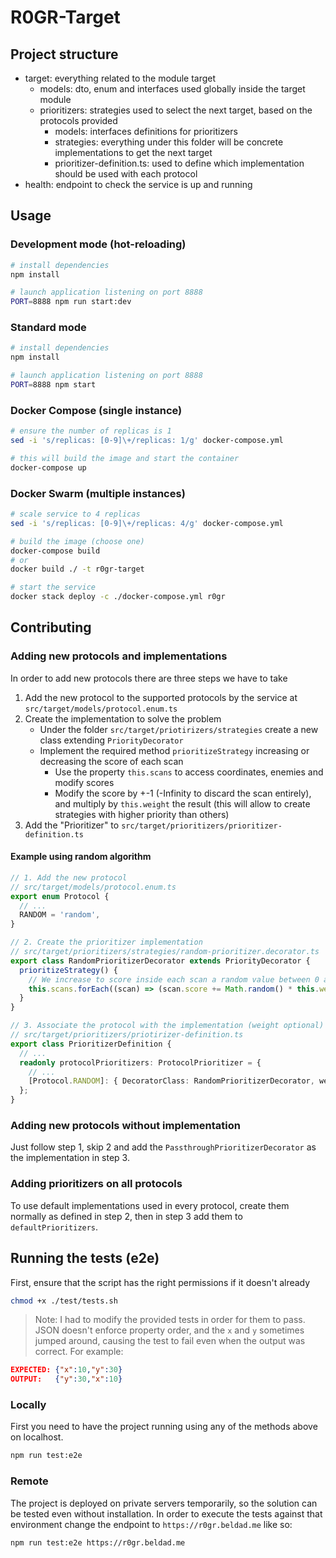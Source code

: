 # R0GR-Target

## Project structure

- target: everything related to the module target
  - models: dto, enum and interfaces used globally inside the target module
  - prioritizers: strategies used to select the next target, based on the protocols provided
    - models: interfaces definitions for prioritizers
    - strategies: everything under this folder will be concrete implementations to get the next target
    - prioritizer-definition.ts: used to define which implementation should be used with each protocol
- health: endpoint to check the service is up and running

## Usage

### Development mode (hot-reloading)

```bash
# install dependencies
npm install

# launch application listening on port 8888
PORT=8888 npm run start:dev
```

### Standard mode

```bash
# install dependencies
npm install

# launch application listening on port 8888
PORT=8888 npm start
```

### Docker Compose (single instance)

```bash
# ensure the number of replicas is 1
sed -i 's/replicas: [0-9]\+/replicas: 1/g' docker-compose.yml

# this will build the image and start the container
docker-compose up
```

### Docker Swarm (multiple instances)

```bash
# scale service to 4 replicas
sed -i 's/replicas: [0-9]\+/replicas: 4/g' docker-compose.yml

# build the image (choose one)
docker-compose build
# or
docker build ./ -t r0gr-target

# start the service
docker stack deploy -c ./docker-compose.yml r0gr
```

## Contributing

### Adding new protocols and implementations

In order to add new protocols there are three steps we have to take

1. Add the new protocol to the supported protocols by the service at `src/target/models/protocol.enum.ts`
2. Create the implementation to solve the problem
    - Under the folder `src/target/priotirizers/strategies` create a new class extending `PriorityDecorator`
    - Implement the required method `prioritizeStrategy` increasing or decreasing the score of each scan
      - Use the property `this.scans` to access coordinates, enemies and modify scores
      - Modify the score by +-1 (-Infinity to discard the scan entirely), and multiply by `this.weight` the result
        (this will allow to create strategies with higher priority than others)
3. Add the "Prioritizer" to `src/target/prioritizers/prioritizer-definition.ts`

#### Example using random algorithm

```typescript
// 1. Add the new protocol
// src/target/models/protocol.enum.ts
export enum Protocol {
  // ...
  RANDOM = 'random',
}
```

```typescript
// 2. Create the prioritizer implementation
// src/target/prioritizers/strategies/random-prioritizer.decorator.ts
export class RandomPrioritizerDecorator extends PriorityDecorator {
  prioritizeStrategy() {
    // We increase to score inside each scan a random value between 0 and 1 and multiplied the result by the weight
    this.scans.forEach((scan) => (scan.score += Math.random() * this.weight));
  }
}
```

```typescript
// 3. Associate the protocol with the implementation (weight optional)
// src/target/prioritizers/priotirizer-definition.ts
export class PrioritizerDefinition {
  // ...
  readonly protocolPrioritizers: ProtocolPrioritizer = {
    // ...
    [Protocol.RANDOM]: { DecoratorClass: RandomPrioritizerDecorator, weight: 0.5 },
  };
}
```

### Adding new protocols without implementation

Just follow step 1, skip 2 and add the `PassthroughPrioritizerDecorator` as the implementation in step 3.

### Adding prioritizers on all protocols

To use default implementations used in every protocol, create them normally as defined in step 2,
then in step 3 add them to `defaultPrioritizers`.

## Running the tests (e2e)

First, ensure that the script has the right permissions if it doesn't already
```bash
chmod +x ./test/tests.sh
```

> Note: I had to modify the provided tests in order for them to pass.
> JSON doesn't enforce property order, and the `x` and `y` sometimes jumped around, causing the test to fail
> even when the output was correct. For example:
```json
EXPECTED: {"x":10,"y":30}
OUTPUT:   {"y":30,"x":10}
```

### Locally

First you need to have the project running using any of the methods above on localhost.

```bash
npm run test:e2e
```

### Remote

The project is deployed on private servers temporarily, so the solution can be tested even without installation.
In order to execute the tests against that environment change the endpoint to `https://r0gr.beldad.me` like so:

```bash
npm run test:e2e https://r0gr.beldad.me
```
